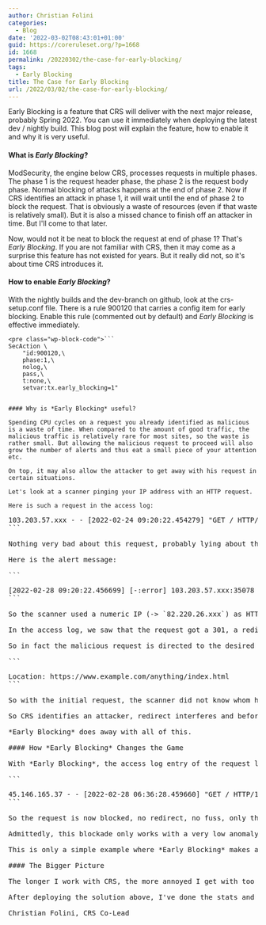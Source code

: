 ```yaml
---
author: Christian Folini
categories:
  - Blog
date: '2022-03-02T08:43:01+01:00'
guid: https://coreruleset.org/?p=1668
id: 1668
permalink: /20220302/the-case-for-early-blocking/
tags:
  - Early Blocking
title: The Case for Early Blocking
url: /2022/03/02/the-case-for-early-blocking/
---
```



Early Blocking is a feature that CRS will deliver with the next major release, probably Spring 2022. You can use it immediately when deploying the latest dev / nightly build. This blog post will explain the feature, how to enable it and why it is very useful.

#### What is *Early Blocking*?

ModSecurity, the engine below CRS, processes requests in multiple phases. The phase 1 is the request header phase, the phase 2 is the request body phase. Normal blocking of attacks happens at the end of phase 2. Now if CRS identifies an attack in phase 1, it will wait until the end of phase 2 to block the request. That is obviously a waste of resources (even if that waste is relatively small). But it is also a missed chance to finish off an attacker in time. But I'll come to that later.

Now, would not it be neat to block the request at end of phase 1? That's *Early Blocking*. If you are not familiar with CRS, then it may come as a surprise this feature has not existed for years. But it really did not, so it's about time CRS introduces it.

#### How to enable *Early Blocking*?

With the nightly builds and the dev-branch on github, look at the crs-setup.conf file. There is a rule 900120 that carries a config item for early blocking. Enable this rule (commented out by default) and *Early Blocking* is effective immediately.

```
<pre class="wp-block-code">```
SecAction \
    "id:900120,\
    phase:1,\
    nolog,\
    pass,\
    t:none,\
    setvar:tx.early_blocking=1"
```
```

#### Why is *Early Blocking* useful?

Spending CPU cycles on a request you already identified as malicious is a waste of time. When compared to the amount of good traffic, the malicious traffic is relatively rare for most sites, so the waste is rather small. But allowing the malicious request to proceed will also grow the number of alerts and thus eat a small piece of your attention etc.

On top, it may also allow the attacker to get away with his request in certain situations.

Let's look at a scanner pinging your IP address with an HTTP request.

Here is such a request in the access log:

```
<pre class="wp-block-preformatted">103.203.57.xxx - - [2022-02-24 09:20:22.454279] "GET / HTTP/1.1" 301 199 "-" "Mozilla/5.0 (Windows NT 10.0; WOW64) AppleWebKit/537.36 (KHTML, like Gecko) Chrome/45.0.2454.101 Safari/537.36" … 3 0
```

Nothing very bad about this request, probably lying about the user agent and an anomaly score of 3 near the end of the line. So what rule did this request trigger; there are very few rules scoring 3 after all?

Here is the alert message:

```
<pre class="wp-block-preformatted">[2022-02-28 09:20:22.456699] [-:error] 103.203.57.xxx:35078 YhyFxmMmf45xiCZBeqtbaQAAAAA [client 103.203.57.xxx] ModSecurity: Warning. Pattern match "(?:^([\\d.]+|\\[[\\da-f:]+\\]|[\\da-f:]+)(:[\\d]+)?$)" at REQUEST_HEADERS:Host. [file "/etc/apache2/crs/rules/REQUEST-920-PROTOCOL-ENFORCEMENT.conf"] [line "760"] [id "920350"] [msg "Host header is a numeric IP address"] [data "82.220.26.xxx"] [severity "WARNING"] [ver "OWASP_CRS/3.4.0-dev"] [tag "application-multi"] [tag "language-multi"] [tag "platform-multi"] [tag "attack-protocol"] [tag "paranoia-level/1"] [tag "OWASP_CRS"] [tag "capec/1000/210/272"] [tag "PCI/6.5.10"] [hostname "www.example.com"] [uri "/"] [unique_id "YhyFxmMmf45xiCZBeqtbaQAAAAA"]
```

So the scanner used a numeric IP (-&gt; `82.220.26.xxx`) as HTTP host header and CRS barked. In the dev branch of CRS, this rule and all the rules that can run in phase 1. So at the end of phase 1, we know this is a client who uses a numeric host header as IP address. There are a few situations where this is acceptable, but it's against the RFC and it is not allowed on this server. But without early blocking the request would continue.

In the access log, we saw that the request got a 301, a redirect to a different URI. That is standard behavior: When you make a request to `/`, you get a redirect to `/anything/index.hml` or whatever. This redirect often happens between ModSecurity's phase 1 and phase 2. At least on Apache and I reckon on many other servers too.

So in fact the malicious request is directed to the desired URI. This redirect works with the Location HTTP response header:

```
<pre class="wp-block-preformatted">Location: https://www.example.com/anything/index.html
```

So with the initial request, the scanner did not know whom he was talking to. It was simply probing IP addresses. But now we are responding with this information (actually a slight case of information leakage) and unless the scanner is very stupid it will pick up the fully qualified domain name and use it in the subsequent request as HTTP host header. So the attacker will issue a new request with valid semantics and we won't be able to detect it in phase 1 anymore.

So CRS identifies an attacker, redirect interferes and before the request can be blocked in phase 2 it is already redirected elsewhere. We had the attacker between our hands and we let the opportunity slip away. How stupid. There will be more requests, more traffic, more reconnaissance, more alerts, more things that grab our attention and all because we did not block the attacker when we could.

*Early Blocking* does away with all of this.

#### How *Early Blocking* Changes the Game

With *Early Blocking*, the access log entry of the request looks as follows:

```
<pre class="wp-block-preformatted">45.146.165.37 - - [2022-02-28 06:36:28.459660] "GET / HTTP/1.1" 403 199 "-" "Mozilla/5.0 (Windows NT 10.0; Win64; x64) AppleWebKit/537.36 (KHTML, like Gecko) Chrome/78.0.3904.108 Safari/537.36" "-" … 3 0
```

So the request is now blocked, no redirect, no fuss, only the minimal number of alerts (-&gt; 1!). That's the desired outcome.

Admittedly, this blockade only works with a very low anomaly threshold of 3. But if you are standing on an anomaly limit of 5, then going to 3 is a small step since there are very, very few rules that will score 3 or 4. Actually, it's mostly protocol alerts that rarely trigger false positives. So there is relatively little risk performing that change if you know what you are doing (and chances are you do since you are running CRS with an anomaly threshold of 5 already).

This is only a simple example where *Early Blocking* makes a difference. There are countless others, so using this feature is recommded.

#### The Bigger Picture

The longer I work with CRS, the more annoyed I get with too many alerts. I no longer think it is cool to have reports with thousands of alerts. I now think it is far cooler to have a clean report with as few alerts as possible and a policy that says, we terminate attackers immediately, so they do not return for subsequent attacks. Early blocking and reducing the anomaly threshold are useful steps in this direction.

After deploying the solution above, I've done the stats and noticed a slight reduction of probes of these scanners. The sample is very small so far, couple of dozens of scanners, but the median number of requests per day dropped from 2 to 1 for IP addresses triggering the numeric host header IP. The mean did not drop so much, since there are scanners that just don't care. They bump into a 403 and they simply continue with their probes. We'll have to stop that behavior with different means.  
  
Christian Folini, CRS Co-Lead